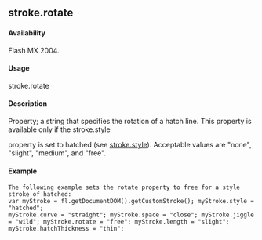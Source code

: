 ## stroke.rotate

#### Availability

Flash MX 2004.

#### Usage

stroke.rotate

#### Description

Property; a string that specifies the rotation of a hatch line. This property is available only if the stroke.style
>
property is set to hatched (see [stroke.style](#_bookmark898)). Acceptable values are "none", "slight", "medium", and "free".

#### Example

```
The following example sets the rotate property to free for a style stroke of hatched:
var myStroke = fl.getDocumentDOM().getCustomStroke(); myStroke.style = "hatched";
myStroke.curve = "straight"; myStroke.space = "close"; myStroke.jiggle = "wild"; myStroke.rotate = "free"; myStroke.length = "slight"; myStroke.hatchThickness = "thin";

```